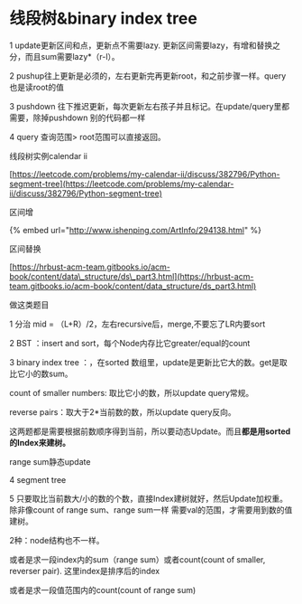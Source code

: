 # 线段树&binary index tree

1 update更新区间和点，更新点不需要lazy. 更新区间需要lazy，有增和替换之分，而且sum需要lazy\*（r-l）。

2 pushup往上更新是必须的，左右更新完再更新root，和之前步骤一样。query也是读root的值

3 pushdown 往下推迟更新，每次更新左右孩子并且标记。在update/query里都需要，除掉pushdown 别的代码都一样

4 query 查询范围&gt; root范围可以直接返回。

线段树实例calendar ii

[https://leetcode.com/problems/my-calendar-ii/discuss/382796/Python-segment-tree](https://leetcode.com/problems/my-calendar-ii/discuss/382796/Python-segment-tree)

区间增

{% embed url="http://www.ishenping.com/ArtInfo/294138.html" %}

区间替换

[https://hrbust-acm-team.gitbooks.io/acm-book/content/data\_structure/ds\_part3.html](https://hrbust-acm-team.gitbooks.io/acm-book/content/data_structure/ds_part3.html)

做这类题目

1 分治 mid = （L+R）/2，左右recursive后，merge,不要忘了LR内要sort

2 BST ：insert and sort，每个Node内存比它greater/equal的count

3 binary index tree ：，在sorted 数组里，update是更新比它大的数。get是取比它小的数sum。

count of smaller numbers: 取比它小的数，所以update query常规。

reverse pairs：取大于2\*当前数的数，所以update query反向。

这两题都是需要根据前数顺序得到当前，所以要动态Update。而且**都是用sorted 的Index来建树。**

range sum静态update

4 segment tree

5 只要取比当前数大/小的数的个数，直接Index建树就好，然后Update加权重。 除非像count of range sum、range sum一样 需要val的范围，才需要用到数的值建树。



2种：node结构也不一样。

或者是求一段index内的sum（range sum）或者count\(count of smaller, reverser pair\). 这里index是排序后的index

或者是求一段值范围内的count\(count of range sum\)

